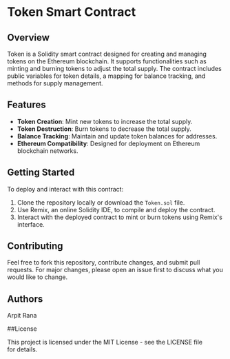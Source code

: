 # Token Smart Contract

## Overview
Token is a Solidity smart contract designed for creating and managing tokens on the Ethereum blockchain. It supports functionalities such as minting and burning tokens to adjust the total supply. The contract includes public variables for token details, a mapping for balance tracking, and methods for supply management.

## Features
- **Token Creation**: Mint new tokens to increase the total supply.
- **Token Destruction**: Burn tokens to decrease the total supply.
- **Balance Tracking**: Maintain and update token balances for addresses.
- **Ethereum Compatibility**: Designed for deployment on Ethereum blockchain networks.

## Getting Started
To deploy and interact with this contract:
1. Clone the repository locally or download the `Token.sol` file.
2. Use Remix, an online Solidity IDE, to compile and deploy the contract.
3. Interact with the deployed contract to mint or burn tokens using Remix's interface.

## Contributing

Feel free to fork this repository, contribute changes, and submit pull requests. For major changes, please open an issue first to discuss what you would like to change.


## Authors

Arpit Rana

##License

This project is licensed under the MIT License - see the LICENSE file for details.
